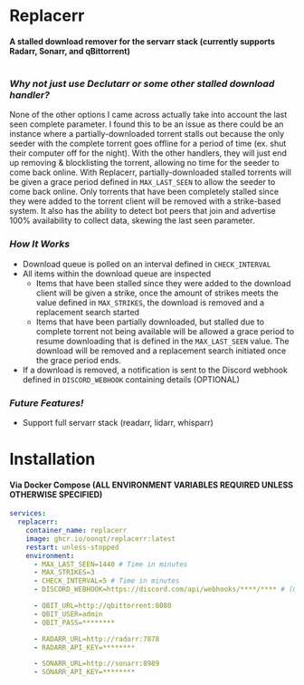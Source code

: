 # Replacerr
#### A stalled download remover for the servarr stack (currently supports Radarr, Sonarr, and qBittorrent)

#

### *Why not just use Declutarr or some other stalled download handler?*
None of the other options I came across actually take into account the last seen complete parameter. I found this to be an issue as there could be an instance where a partially-downloaded torrent stalls out because the only seeder with the complete torrent goes offline for a period of time (ex. shut their computer off for the night). With the other handlers, they will just end up removing & blocklisting the torrent, allowing no time for the seeder to come back online. With Replacerr, partially-downloaded stalled torrents will be given a grace period defined in `MAX_LAST_SEEN` to allow the seeder to come back online. Only torrents that have been completely stalled since they were added to the torrent client will be removed with a strike-based system. It also has the ability to detect bot peers that join and advertise 100% availability to collect data, skewing the last seen parameter.

### *How It Works*
* Download queue is polled on an interval defined in `CHECK_INTERVAL`
* All items within the download queue are inspected
    * Items that have been stalled since they were added to the download client will be given a strike, once the amount of strikes meets the value defined in `MAX_STRIKES`, the download is removed and a replacement search started
    * Items that have been partially downloaded, but stalled due to complete torrent not being available will be allowed a grace period to resume downloading that is defined in the `MAX_LAST_SEEN` value. The download will be removed and a replacement search initiated once the grace period ends.
* If a download is removed, a notification is sent to the Discord webhook defined in `DISCORD_WEBHOOK` containing details (OPTIONAL)

### *Future Features!*
* Support full servarr stack (readarr, lidarr, whisparr)

# Installation

#### Via Docker Compose (ALL ENVIRONMENT VARIABLES REQUIRED UNLESS OTHERWISE SPECIFIED)
```yaml
services:
  replacerr:
    container_name: replacerr
    image: ghcr.io/oonqt/replacerr:latest
    restart: unless-stopped
    environment:
      - MAX_LAST_SEEN=1440 # Time in minutes 
      - MAX_STRIKES=3 
      - CHECK_INTERVAL=5 # Time in minutes
      - DISCORD_WEBHOOK=https://discord.com/api/webhooks/****/**** # (OPTIONAL)

      - QBIT_URL=http://qbittorrent:8080
      - QBIT_USER=admin
      - QBIT_PASS=********

      - RADARR_URL=http://radarr:7878
      - RADARR_API_KEY=********

      - SONARR_URL=http://sonarr:8989
      - SONARR_API_KEY=********
```